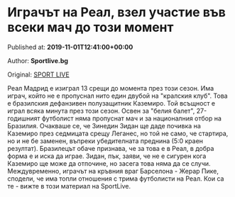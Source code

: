 
# Играчът на Реал, взел участие във всеки мач до този момент

Published at: **2019-11-01T12:41:00+00:00**

Author: **Sportlive.bg**

Original: [SPORT LIVE](https://www.sportlive.bg/worldfootball/spain/igrachyt-na-real-vzel-uchastie-vyv-vseki-mach-do-tozi-moment-1390733.html)

Реал Мадрид е изиграл 13 срещи до момента през този сезон. Има играч, който не е пропуснал нито един двубой на "кралския клуб". Това е бразилския дефанзивен полузащитник Каземиро. Той всъщност е играл всяка минута през този сезон.
Освен за "белия балет", 27-годишният футболист няма пропуснат мач и за националния отбор на Бразилия. Очакваше се, че Зинедин Зидан ще даде почивка на Каземиро през седмицата срещу Леганес, но той не само, че стартира, но и не бе заменен, въпреки убедителната преднина (5:0 краен резултат).
Бразилецът обаче признава, че за това е в Реал, в добра форма е и иска да играе. Зидан, пък, заяви, че не е сигурен кога Каземиро ще може да отпочине, но засега това няма да се случи. Междувременно, играчът на кръвния враг Барселона - Жерар Пике, сподели, че има топли отношения с трима футболисти на Реал. Кои са те - вижте в този материал на SportLive.
